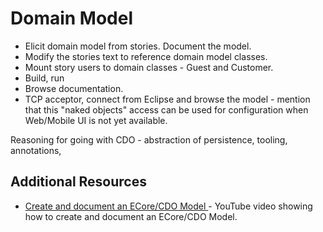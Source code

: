 # Domain Model

* Elicit domain model from stories. Document the model.
* Modify the stories text to reference domain model classes.
* Mount story users to domain classes - Guest and Customer.
* Build, run
* Browse documentation. 
* TCP acceptor, connect from Eclipse and browse the model - mention that this "naked objects" access can be used for configuration when Web/Mobile UI is not yet available.

Reasoning for going with CDO - abstraction of persistence, tooling, annotations,

## Additional Resources

* [Create and document an ECore/CDO Model ](https://www.youtube.com/watch?v=qfvr6HWo_Ok) - YouTube video showing how to create and document an ECore/CDO Model. 